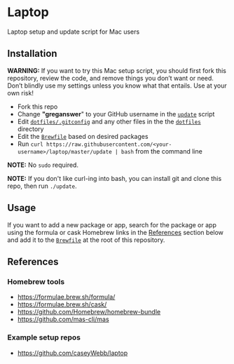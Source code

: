 # Laptop

Laptop setup and update script for Mac users

## Installation

**WARNING:** If you want to try this Mac setup script, you should first fork this repository, review the code, and remove things you don’t want or need. Don’t blindly use my settings unless you know what that entails. Use at your own risk!

- Fork this repo
- Change **"greganswer**" to your GitHub username in the [`update`](./update) script
- Edit [`dotfiles/.gitconfig`](./dotfiles/.gitconfig) and any other files in the the [`dotfiles`](./dotfiles) directory
- Edit the [`Brewfile`](./Brewfile) based on desired packages
- Run `curl https://raw.githubusercontent.com/<your-username>/laptop/master/update | bash` from the command line

**NOTE:** No `sudo` required.

**NOTE:** If you don't like curl-ing into bash, you can install git and clone this repo, then run `./update`.

## Usage

If you want to add a new package or app, search for the package or app using the 
formula or cask Homebrew links in the [References](#references) section below 
and add it to the [`Brewfile`](./Brewfile) at the root of this repository.

## References

### Homebrew tools

- https://formulae.brew.sh/formula/
- https://formulae.brew.sh/cask/
- https://github.com/Homebrew/homebrew-bundle
- https://github.com/mas-cli/mas

### Example setup repos

- https://github.com/caseyWebb/laptop
